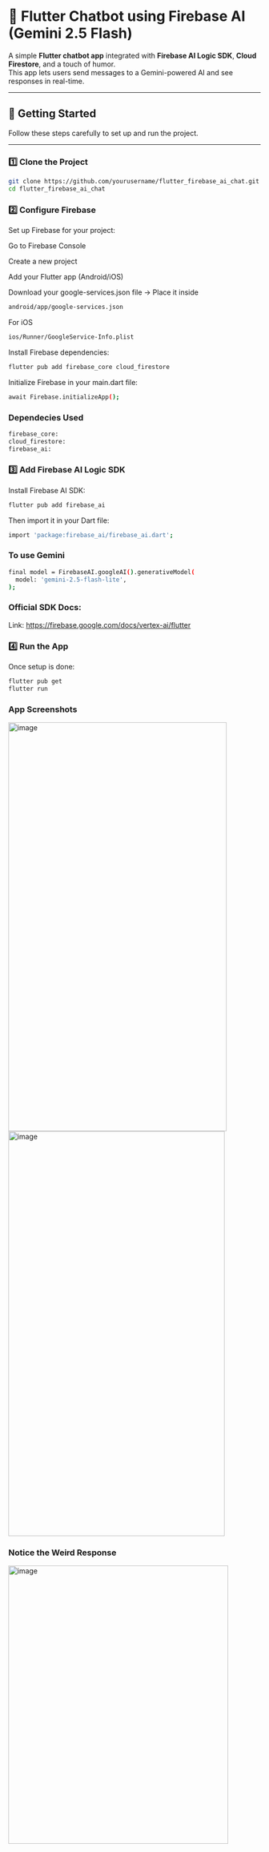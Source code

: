 # 🤖 Flutter Chatbot using Firebase AI (Gemini 2.5 Flash)

A simple **Flutter chatbot app** integrated with **Firebase AI Logic SDK**, **Cloud Firestore**, and a touch of humor.  
This app lets users send messages to a Gemini-powered AI and see responses in real-time.

---


## 🚀 Getting Started

Follow these steps carefully to set up and run the project.

---

### 1️⃣ Clone the Project

```bash
git clone https://github.com/yourusername/flutter_firebase_ai_chat.git
cd flutter_firebase_ai_chat
```
### 2️⃣ Configure Firebase

Set up Firebase for your project:

Go to Firebase Console

Create a new project

Add your Flutter app (Android/iOS)

Download your google-services.json file
→ Place it inside
```bash
android/app/google-services.json
```
 For iOS

 ```bash
ios/Runner/GoogleService-Info.plist
```

Install Firebase dependencies:
```bash
flutter pub add firebase_core cloud_firestore
```

Initialize Firebase in your main.dart file:
```bash
await Firebase.initializeApp();
```


### Dependecies Used 
```bash
firebase_core: 
cloud_firestore:
firebase_ai: 
```


### 3️⃣ Add Firebase AI Logic SDK

Install Firebase AI SDK:
```bash
flutter pub add firebase_ai
```

Then import it in your Dart file:
```bash
import 'package:firebase_ai/firebase_ai.dart';
```
### To use Gemini
```bash
final model = FirebaseAI.googleAI().generativeModel(
  model: 'gemini-2.5-flash-lite',
);
```
### Official SDK Docs:
Link: https://firebase.google.com/docs/vertex-ai/flutter

### 4️⃣ Run the App

Once setup is done:

```bash
flutter pub get
flutter run
```

### App Screenshots 
<img width="436" height="817" alt="image" src="https://github.com/user-attachments/assets/4f2eef78-3444-4503-9ce6-7fc2588f80e8" />
<img width="432" height="809" alt="image" src="https://github.com/user-attachments/assets/c9f6abef-819b-49ae-8618-a31b647ac2d0" />

### Notice the Weird Response 
<img width="439" height="556" alt="image" src="https://github.com/user-attachments/assets/c031fa64-f1ee-44f7-ba42-e0cc8b28d496" />


